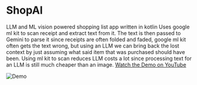 # ShopAI
LLM and ML vision powered shopping list app written in kotlin
Uses google ml kit to scan receipt and extract text from it. The text is then passed to Gemini to parse it since receipts are often folded and faded, 
google ml kit often gets the text wrong, but using an LLM we can bring back the lost context by just assuming what said item that was purchased should 
have been. Using ml kit to scan reduces LLM costs a lot since processing text for an LLM is still much cheaper than an image.
[Watch the Demo on YouTube](https://www.youtube.com/watch?v=0FroxO_maGI)

![Demo](demo.gif) 
